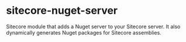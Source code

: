 # sitecore-nuget-server
Sitecore module that adds a Nuget server to your Sitecore server. It also dynamically generates Nuget packages for Sitecore assemblies.
